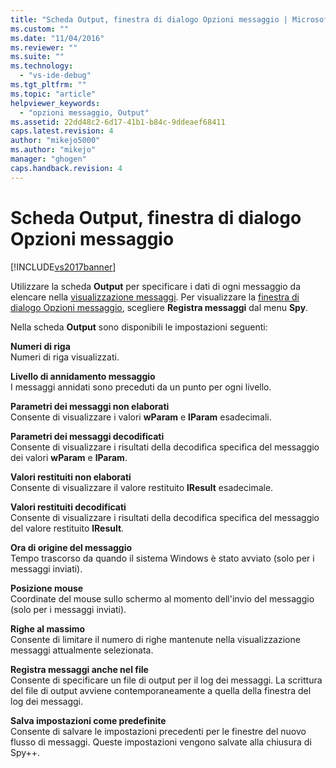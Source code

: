 ```yaml
---
title: "Scheda Output, finestra di dialogo Opzioni messaggio | Microsoft Docs"
ms.custom: ""
ms.date: "11/04/2016"
ms.reviewer: ""
ms.suite: ""
ms.technology: 
  - "vs-ide-debug"
ms.tgt_pltfrm: ""
ms.topic: "article"
helpviewer_keywords: 
  - "opzioni messaggio, Output"
ms.assetid: 22dd48c2-6d17-41b1-b84c-9ddeaef68411
caps.latest.revision: 4
author: "mikejo5000"
ms.author: "mikejo"
manager: "ghogen"
caps.handback.revision: 4
---
```

# Scheda Output, finestra di dialogo Opzioni messaggio
[!INCLUDE[vs2017banner](../code-quality/includes/vs2017banner.md)]

Utilizzare la scheda **Output** per specificare i dati di ogni messaggio da elencare nella [visualizzazione messaggi](../debugger/messages-view.md).  Per visualizzare la [finestra di dialogo Opzioni messaggio](../debugger/message-options-dialog-box.md), scegliere **Registra messaggi** dal menu **Spy**.  
  
 Nella scheda **Output** sono disponibili le impostazioni seguenti:  
  
 **Numeri di riga**  
 Numeri di riga visualizzati.  
  
 **Livello di annidamento messaggio**  
 I messaggi annidati sono preceduti da un punto per ogni livello.  
  
 **Parametri dei messaggi non elaborati**  
 Consente di visualizzare i valori **wParam** e **lParam** esadecimali.  
  
 **Parametri dei messaggi decodificati**  
 Consente di visualizzare i risultati della decodifica specifica del messaggio dei valori **wParam** e **lParam**.  
  
 **Valori restituiti non elaborati**  
 Consente di visualizzare il valore restituito **lResult** esadecimale.  
  
 **Valori restituiti decodificati**  
 Consente di visualizzare i risultati della decodifica specifica del messaggio del valore restituito **lResult**.  
  
 **Ora di origine del messaggio**  
 Tempo trascorso da quando il sistema Windows è stato avviato \(solo per i messaggi inviati\).  
  
 **Posizione mouse**  
 Coordinate del mouse sullo schermo al momento dell'invio del messaggio \(solo per i messaggi inviati\).  
  
 **Righe al massimo**  
 Consente di limitare il numero di righe mantenute nella visualizzazione messaggi attualmente selezionata.  
  
 **Registra messaggi anche nel file**  
 Consente di specificare un file di output per il log dei messaggi.  La scrittura del file di output avviene contemporaneamente a quella della finestra del log dei messaggi.  
  
 **Salva impostazioni come predefinite**  
 Consente di salvare le impostazioni precedenti per le finestre del nuovo flusso di messaggi.  Queste impostazioni vengono salvate alla chiusura di Spy\+\+.